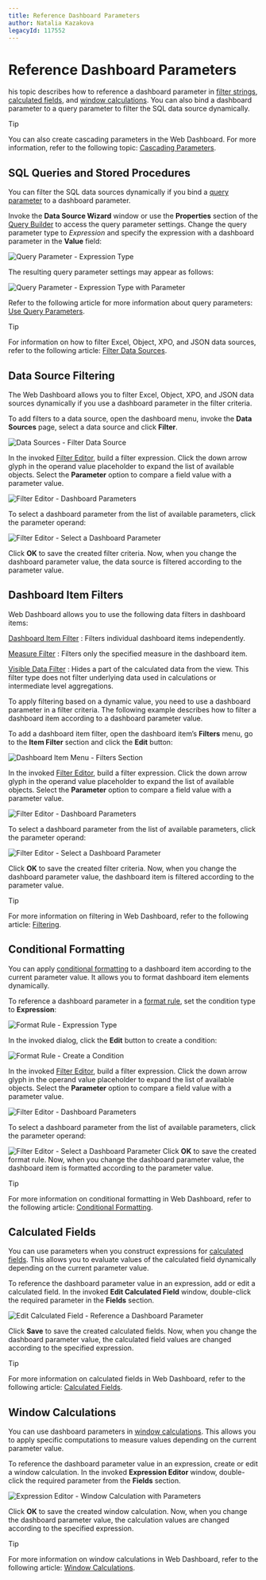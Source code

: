 ```yaml
---
title: Reference Dashboard Parameters
author: Natalia Kazakova
legacyId: 117552
---
```

# Reference Dashboard Parameters

his topic describes how to reference a dashboard parameter in [filter strings](#dashboard-item-filters), [calculated fields](#calculated-fields), and [window calculations](#window-calculations). You can also bind a dashboard parameter to a query parameter to filter the SQL data source dynamically.

>[!TIP]
>You can also create cascading parameters in the Web Dashboard. For more information, refer to the following topic: [Cascading Parameters](create-cascading-parameters.md).

## SQL Queries and Stored Procedures
 
You can filter the SQL data sources dynamically if you bind a [query parameter](provide-data/working-with-sql-data-sources/pass-query-parameters.md) to a dashboard parameter.

Invoke the **Data Source Wizard** window or use the **Properties** section of the [Query Builder](ui-elements/dialogs-and-wizards/query-builder.md) to access the query parameter settings. Change the query parameter type to *Expression* and specify the expression with a dashboard parameter in the **Value** field:

![Query Parameter - Expression Type](~/images/wdd-query-parameters-complex-expression.png)

The resulting query parameter settings may appear as follows:

![Query Parameter - Expression Type with Parameter](~/images/wdd-query-parameters-parameter-expression.png)

Refer to the following article for more information about query parameters: [Use Query Parameters](provide-data/working-with-sql-data-sources/pass-query-parameters.md).

>[!TIP]
>For information on how to filter Excel, Object, XPO, and JSON data sources, refer to the following article: [Filter Data Sources](-rovide-data/filter-data-sources.md).

## Data Source Filtering

The Web Dashboard allows you to filter Excel, Object, XPO, and JSON data sources dynamically if you use a dashboard parameter in the filter criteria.

To add filters to a data source, open the dashboard menu, invoke the **Data Sources** page, select a data source and click **Filter**.

![Data Sources - Filter Data Source](~/images/filter-data-source-with-parameter.png)

In the invoked [Filter Editor](ui-elements/dialogs-and-wizards/filter-editor.md), build a filter expression. Click the down arrow glyph in the operand value placeholder to expand the list of available objects. Select the **Parameter** option to compare a field value with a parameter value.

![Filter Editor - Dashboard Parameters](~/images/filter-editor-dashboard-parameter.png)

To select a dashboard parameter from the list of available parameters, click the parameter operand:

![Filter Editor - Select a Dashboard Parameter](~/images/filter-editor-dashboard-parameter-selection.png)

Click **OK** to save the created filter criteria. Now, when you change the dashboard parameter value, the data source is filtered according to the parameter value.

## Dashboard Item Filters

Web Dashboard allows you to use the following data filters in dashboard items:

[Dashboard Item Filter](data-shaping/filtering.md#dashboard-item-filter)
:    Filters individual dashboard items independently.

[Measure Filter](data-shaping/filtering.md#measure-filter)
:    Filters only the specified measure in the dashboard item.

[Visible Data Filter](data-shaping/filtering.md#visible-data-filter)
:     Hides a part of the calculated data from the view. This filter type does not filter underlying data used in calculations or intermediate level aggregations.

To apply filtering based on a dynamic value, you need to use a dashboard parameter in a filter criteria. The following example describes how to filter a dashboard item according to a dashboard parameter value. 

To add a dashboard item filter, open the dashboard item’s **Filters** menu, go to the **Item Filter** section and click the **Edit** button:

![Dashboard Item Menu - Filters Section](~/images/wdd-invoke-filter-editor124630.png)

In the invoked [Filter Editor](ui-elements/dialogs-and-wizards/filter-editor.md), build a filter expression. Click the down arrow glyph in the operand value placeholder to expand the list of available objects. Select the **Parameter** option to compare a field value with a parameter value.

![Filter Editor - Dashboard Parameters](~/images/filter-editor-dashboard-parameter.png)

To select a dashboard parameter from the list of available parameters, click the parameter operand:

![Filter Editor - Select a Dashboard Parameter](~/images/filter-editor-dashboard-parameter-selection.png)

Click **OK** to save the created filter criteria. Now, when you change the dashboard parameter value, the dashboard item is filtered according to the parameter value.

>[!TIP]
>For more information on filtering in Web Dashboard, refer to the following article: [Filtering](data-shaping/filtering.md).

## Conditional Formatting

You can apply [conditional formatting](appearance-customization/conditional-formatting.md) to a dashboard item according to the current parameter value. It allows you to format dashboard item elements dynamically.

To reference a dashboard parameter in a [format rule](appearance-customization/conditional-formatting.md#create-a-format-rule), set the condition type to **Expression**:

![Format Rule - Expression Type](~/images/expression-type-conditional-formatting.png)

In the invoked dialog, click the **Edit** button to create a condition:

![Format Rule - Create a Condition](~/images/conditional-formatting-create-expression-rule.png)

In the invoked [Filter Editor](ui-elements/dialogs-and-wizards/filter-editor.md), build a filter expression. Click the down arrow glyph in the operand value placeholder to expand the list of available objects. Select the **Parameter** option to compare a field value with a parameter value.

![Filter Editor - Dashboard Parameters](~/images/filter-editor-dashboard-parameter.png)

To select a dashboard parameter from the list of available parameters, click the parameter operand:

![Filter Editor - Select a Dashboard Parameter](~/images/filter-editor-dashboard-parameter-selection.png)
Click **OK** to save the created format rule. Now, when you change the dashboard parameter value, the dashboard item is formatted according to the parameter value.

>[!TIP]
>For more information on conditional formatting in Web Dashboard, refer to the following article: [Conditional Formatting](appearance-customization/conditional-formatting.md).

## Calculated Fields

You can use parameters when you construct expressions for [calculated fields](provide-data/calculated-fields.md). This allows you to evaluate values of the calculated field dynamically depending on the current parameter value.

To reference the dashboard parameter value in an expression, add or edit a calculated field. In the invoked **Edit Calculated Field** window, double-click the required parameter in the **Fields** section.

![Edit Calculated Field - Reference a Dashboard Parameter](~/images/wdd-parameters-calculated-field126509.png)

Click **Save** to save the created calculated fields. Now, when you change the dashboard parameter value, the calculated field values are changed according to the specified expression.

>[!TIP]
>For more information on calculated fields in Web Dashboard, refer to the following article: [Calculated Fields](provide-data/calculated-fields.md).

## Window Calculations

You can use dashboard parameters in [window calculations](data-analysis/calculations.md). This allows you to apply specific computations to measure values depending on the current parameter value.

To reference the dashboard parameter value in an expression, create or edit a window calculation. In the invoked **Expression Editor** window, double-click the required parameter from the **Fields** section.

![Expression Editor - Window Calculation with Parameters](~/images/wdd-parameters-window-calculations126562.png)

Click **OK** to save the created window calculation. Now, when you change the dashboard parameter value, the calculation values are changed according to the specified expression.

>[!TIP]
>For more information on window calculations in Web Dashboard, refer to the following article: [Window Calculations](data-analysis/calculations.md).
